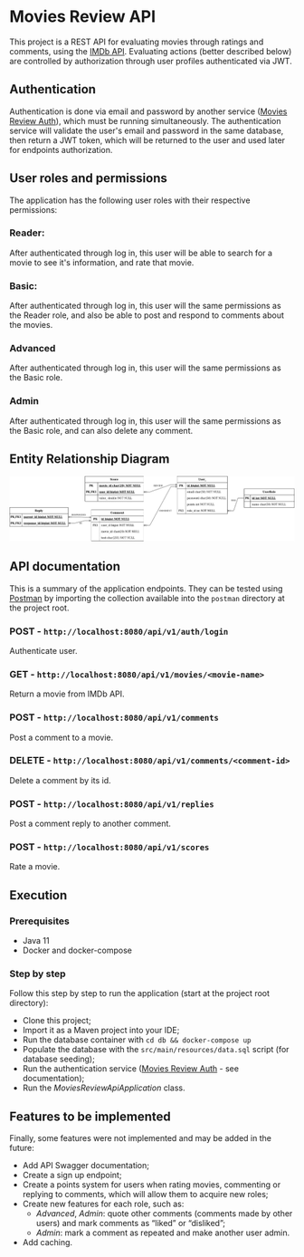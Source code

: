 # Movies Review API
This project is a REST API for evaluating movies through ratings and comments, using the [IMDb API](http://www.omdbapi.com/). Evaluating actions (better described below) are controlled by authorization through user profiles authenticated via JWT.

## Authentication
Authentication is done via email and password by another service ([Movies Review Auth](https://github.com/gabrieloswaldo/movies-review-auth)), which must be running simultaneously. The authentication service will validate the user's email and password in the same database, then return a JWT token, which will be returned to the user and used later for endpoints authorization.

## User roles and permissions

The application has the following user roles with their respective permissions:

### Reader: 
After authenticated through log in, this user will be able to search for a movie to see it's information, and rate that movie.

### Basic:
After authenticated through log in, this user will the same permissions as the Reader role, and also be able to post and respond to comments about the movies.

### Advanced
After authenticated through log in, this user will the same permissions as the Basic role.

### Admin
After authenticated through log in, this user will the same permissions as the Basic role, and can also delete any comment.

## Entity Relationship Diagram
![entity relationship diagram](./img/erd.png)

## API documentation
This is a summary of the application endpoints. They can be tested using [Postman](https://www.postman.com/) by importing the collection available into the `postman` directory at the project root.

### POST - `http://localhost:8080/api/v1/auth/login`
Authenticate user.

### GET - `http://localhost:8080/api/v1/movies/<movie-name>`
Return a movie from IMDb API.

### POST - `http://localhost:8080/api/v1/comments`
Post a comment to a movie.

### DELETE - `http://localhost:8080/api/v1/comments/<comment-id>`
Delete a comment by its id.

### POST - `http://localhost:8080/api/v1/replies`
Post a comment reply to another comment.

### POST - `http://localhost:8080/api/v1/scores`
Rate a movie.

## Execution

### Prerequisites
- Java 11
- Docker and docker-compose

### Step by step
Follow this step by step to run the application (start at the project root directory):
- Clone this project;
- Import it as a Maven project into your IDE;
- Run the database container with `cd db && docker-compose up`
- Populate the database with the `src/main/resources/data.sql` script (for database seeding);
- Run the authentication service ([Movies Review Auth](https://github.com/gabrieloswaldo/movies-review-auth) - see documentation);
- Run the _MoviesReviewApiApplication_ class.

## Features to be implemented
Finally, some features were not implemented and may be added in the future:
- Add API Swagger documentation;
- Create a sign up endpoint;
- Create a points system for users when rating movies, commenting or replying to comments, which will allow them to acquire new roles;
- Create new features for each role, such as:
  - _Advanced_, _Admin_: quote other comments (comments made by other users) and mark comments as “liked” or “disliked”;
  - _Admin_: mark a comment as repeated and make another user admin.
- Add caching.
